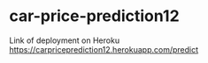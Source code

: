 # car-price-prediction12

Link of deployment on Heroku 
https://carpriceprediction12.herokuapp.com/predict
